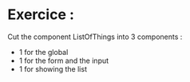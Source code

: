 # Exercice :

Cut the component ListOfThings into 3 components :

- 1 for the global
- 1 for the form and the input
- 1 for showing the list

